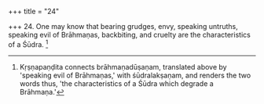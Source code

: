 +++
title = "24"

+++
24. One may know that bearing grudges, envy, speaking untruths, speaking evil of Brāhmaṇas, backbiting, and cruelty are the characteristics of a Śūdra. [^17] 


[^17]:  Kṛṣṇapaṇḍita connects brāhmaṇadūṣaṇam, translated above by 'speaking evil of Brāhmaṇas,' with śūdralakṣaṇam, and renders the two words thus, 'the characteristics of a Śūdra which degrade a Brāhmaṇa.'

